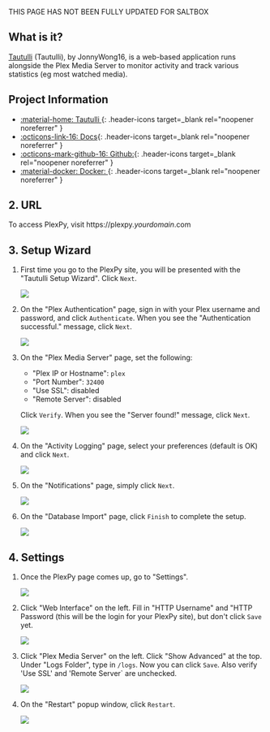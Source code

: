 THIS PAGE HAS NOT BEEN FULLY UPDATED FOR SALTBOX

## What is it?

[Tautulli](http://tautulli.com/) (Tautulli), by JonnyWong16, is a web-based application runs alongside the Plex Media Server to monitor activity and track various statistics (eg most watched media). 

## Project Information

- [:material-home: Tautulli ](http://tautulli.com){: .header-icons target=_blank rel="noopener noreferrer" }
- [:octicons-link-16: Docs](https://github.com/Tautulli/Tautulli/wiki){: .header-icons target=_blank rel="noopener noreferrer" }
- [:octicons-mark-github-16: Github:](https://github.com/Tautulli/Tautulli){: .header-icons target=_blank rel="noopener noreferrer" }
- [:material-docker: Docker: ](https://hub.docker.com/r/hotio/tautulli){: .header-icons target=_blank rel="noopener noreferrer" }

## 2. URL

To access PlexPy, visit https://plexpy._yourdomain_.com

## 3. Setup Wizard

1. First time you go to the PlexPy site, you will be presented with the "Tautulli Setup Wizard". Click `Next`.

    ![ ](https://i.imgur.com/LZPpfLL.png)

1. On the "Plex Authentication" page, sign in with your Plex username and password, and click `Authenticate`. When you see the "Authentication successful." message, click `Next`.

    ![](https://i.imgur.com/8DKkiAy.png)

1. On the "Plex Media Server" page, set the following:

   - "Plex IP or Hostname": `plex`
   - "Port Number": `32400`
   - "Use SSL": disabled
   - "Remote Server": disabled 

   Click `Verify`. When you see the "Server found!" message, click `Next`.

    ![](https://i.imgur.com/0vxUURW.png)

1. On the "Activity Logging" page, select your preferences (default is OK) and click `Next`.

    ![](https://i.imgur.com/XUOpcc8.png)

1. On the "Notifications" page, simply click `Next`.

    ![](https://i.imgur.com/C58KgyJ.png)

1. On the "Database Import" page, click `Finish` to complete the setup.

    ![](https://i.imgur.com/4Rc5eaE.png)

## 4. Settings

1. Once the PlexPy page comes up, go to "Settings".

    ![](https://i.imgur.com/wKukbLR.png)

1. Click "Web Interface" on the left. Fill in "HTTP Username" and "HTTP Password (this will be the login for your PlexPy site), but don't click `Save` yet.  

    ![](https://i.imgur.com/iX6G2ca.png)

1. Click "Plex Media Server" on the left. Click "Show Advanced" at the top. Under "Logs Folder", type in `/logs`. Now you can click `Save`. Also verify 'Use SSL' and 'Remote Server` are unchecked. 

    ![](https://i.imgur.com/Z1Vfi8U.png)

1. On the "Restart" popup window, click `Restart`.

    ![](https://i.imgur.com/rqV7Gci.png)
